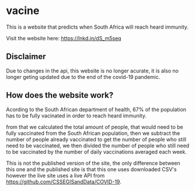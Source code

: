 # vacine


This is a website that predicts when South Africa will reach heard immunity.

Visit the website here: https://lnkd.in/dS_m5seq

## Disclaimer 
Due to changes in the api, this website is no longer acurate, it is also no longer geting updated due to the end of the covid-19 pandemic.

## How does the website work?

 Acording to the South African department of health, 67% of the population  has to be fully vacinated in order to reach heard immunity.

from that we calculated the total amount of people, that would need to be fully vaccinated from the South African population, then we subtract the number of people already vaccinated to get the number of people who still need to be vaccinated, we then divided the number of people who still need to be vaccinated by the number of daily vaccinations averaged each week.

This is not the published version of the site, the only difference between this one and the published site is that this one uses downloaded CSV's however the live site uses a live API from https://github.com/CSSEGISandData/COVID-19.

[](https://drive.google.com/uc?export=view&id=1HqnuVZKEz0VV5nH7q4w4qn6urxyYMUlL)
